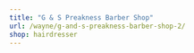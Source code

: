 ```yaml
---
title: "G & S Preakness Barber Shop"
url: /wayne/g-and-s-preakness-barber-shop-2/
shop: hairdresser
---
```

